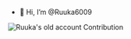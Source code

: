 - 👋 Hi, I’m @Ruuka6009

![Ruuka's old account Contribution](https://github-contributor-stats.vercel.app/api?username=Ruuka6009)
